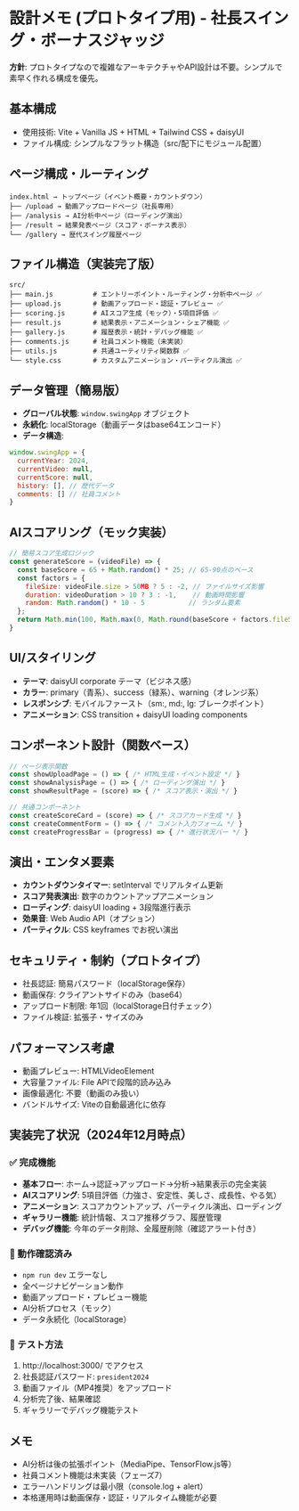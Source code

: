 # 設計メモ (プロトタイプ用) - 社長スイング・ボーナスジャッジ

**方針**: プロトタイプなので複雑なアーキテクチャやAPI設計は不要。シンプルで素早く作れる構成を優先。

## 基本構成
- 使用技術: Vite + Vanilla JS + HTML + Tailwind CSS + daisyUI
- ファイル構成: シンプルなフラット構造（src/配下にモジュール配置）

## ページ構成・ルーティング
```
index.html → トップページ（イベント概要・カウントダウン）
├── /upload → 動画アップロードページ（社長専用）
├── /analysis → AI分析中ページ（ローディング演出）
├── /result → 結果発表ページ（スコア・ボーナス表示）
└── /gallery → 歴代スイング履歴ページ
```

## ファイル構造（実装完了版）
```
src/
├── main.js          # エントリーポイント・ルーティング・分析中ページ ✅
├── upload.js        # 動画アップロード・認証・プレビュー ✅
├── scoring.js       # AIスコア生成（モック）・5項目評価 ✅
├── result.js        # 結果表示・アニメーション・シェア機能 ✅
├── gallery.js       # 履歴表示・統計・デバッグ機能 ✅
├── comments.js      # 社員コメント機能（未実装）
├── utils.js         # 共通ユーティリティ関数群 ✅
└── style.css        # カスタムアニメーション・パーティクル演出 ✅
```

## データ管理（簡易版）
- **グローバル状態**: `window.swingApp` オブジェクト
- **永続化**: localStorage（動画データはbase64エンコード）
- **データ構造**:
```javascript
window.swingApp = {
  currentYear: 2024,
  currentVideo: null,
  currentScore: null,
  history: [], // 歴代データ
  comments: [] // 社員コメント
}
```

## AIスコアリング（モック実装）
```javascript
// 簡易スコア生成ロジック
const generateScore = (videoFile) => {
  const baseScore = 65 + Math.random() * 25; // 65-90点のベース
  const factors = {
    fileSize: videoFile.size > 50MB ? 5 : -2, // ファイルサイズ影響
    duration: videoDuration > 10 ? 3 : -1,    // 動画時間影響
    random: Math.random() * 10 - 5           // ランダム要素
  };
  return Math.min(100, Math.max(0, Math.round(baseScore + factors.fileSize + factors.duration + factors.random)));
}
```

## UI/スタイリング
- **テーマ**: daisyUI corporate テーマ（ビジネス感）
- **カラー**: primary（青系）、success（緑系）、warning（オレンジ系）
- **レスポンシブ**: モバイルファースト（sm:, md:, lg: ブレークポイント）
- **アニメーション**: CSS transition + daisyUI loading components

## コンポーネント設計（関数ベース）
```javascript
// ページ表示関数
const showUploadPage = () => { /* HTML生成・イベント設定 */ }
const showAnalysisPage = () => { /* ローディング演出 */ }
const showResultPage = (score) => { /* スコア表示・演出 */ }

// 共通コンポーネント
const createScoreCard = (score) => { /* スコアカード生成 */ }
const createCommentForm = () => { /* コメント入力フォーム */ }
const createProgressBar = (progress) => { /* 進行状況バー */ }
```

## 演出・エンタメ要素
- **カウントダウンタイマー**: setInterval でリアルタイム更新
- **スコア発表演出**: 数字のカウントアップアニメーション
- **ローディング**: daisyUI loading + 3段階進行表示
- **効果音**: Web Audio API（オプション）
- **パーティクル**: CSS keyframes でお祝い演出

## セキュリティ・制約（プロトタイプ）
- 社長認証: 簡易パスワード（localStorage保存）
- 動画保存: クライアントサイドのみ（base64）
- アップロード制限: 年1回（localStorage日付チェック）
- ファイル検証: 拡張子・サイズのみ

## パフォーマンス考慮
- 動画プレビュー: HTMLVideoElement
- 大容量ファイル: File APIで段階的読み込み
- 画像最適化: 不要（動画のみ扱い）
- バンドルサイズ: Viteの自動最適化に依存

## 実装完了状況（2024年12月時点）

### ✅ 完成機能
- **基本フロー**: ホーム→認証→アップロード→分析→結果表示の完全実装
- **AIスコアリング**: 5項目評価（力強さ、安定性、美しさ、成長性、やる気）
- **アニメーション**: スコアカウントアップ、パーティクル演出、ローディング
- **ギャラリー機能**: 統計情報、スコア推移グラフ、履歴管理
- **デバッグ機能**: 今年のデータ削除、全履歴削除（確認アラート付き）

### 🎯 動作確認済み
- `npm run dev` エラーなし
- 全ページナビゲーション動作
- 動画アップロード・プレビュー機能
- AI分析プロセス（モック）
- データ永続化（localStorage）

### 📱 テスト方法
1. http://localhost:3000/ でアクセス
2. 社長認証パスワード: `president2024`
3. 動画ファイル（MP4推奨）をアップロード
4. 分析完了後、結果確認
5. ギャラリーでデバッグ機能テスト

## メモ
- AI分析は後の拡張ポイント（MediaPipe、TensorFlow.js等）
- 社員コメント機能は未実装（フェーズ7）
- エラーハンドリングは最小限（console.log + alert）
- 本格運用時は動画保存・認証・リアルタイム機能が必要